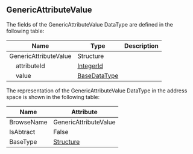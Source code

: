 <!-- datatype -->
## GenericAttributeValue
<!-- end of description -->
The fields of the GenericAttributeValue DataType are defined in the following table:  

|Name|Type|Description|
|---|---|---|
|GenericAttributeValue|Structure||
|&nbsp;&nbsp;&nbsp;&nbsp;attributeId|[IntegerId](../../../Part4/DataTypes/IntegerId/readme.md)||
|&nbsp;&nbsp;&nbsp;&nbsp;value|[BaseDataType](../../../Part3/DataTypes/BaseDataType/readme.md)||

The representation of the GenericAttributeValue DataType in the address space is shown in the following table:  

|Name|Attribute|
|---|---|
|BrowseName|GenericAttributeValue|
|IsAbtract|False|
|BaseType|[Structure](../../../Part3/DataTypes/Structure/readme.md)|

